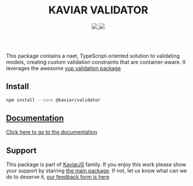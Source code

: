 <h1 align="center">KAVIAR VALIDATOR</h1>

<p align="center">
  <a href="https://travis-ci.org/kaviarjs/validator">
    <img src="https://api.travis-ci.org/kaviarjs/validator.svg?branch=master" />
  </a>
  <a href="https://coveralls.io/github/kaviarjs/validator?branch=master">
    <img src="https://coveralls.io/repos/github/kaviarjs/validator/badge.svg?branch=master" />
  </a>
</p>

<br />
<br />

This package contains a naet, TypeScript-oriented solution to validating models, creating custom validation constraints that are container-aware. It leverages the awesome [yup validation package](https://github.com/jquense/yup)

## Install

```bash
npm install --save @kaviar/validator
```

## [Documentation](./DOCUMENTATION.md)

[Click here to go to the documentation](./DOCUMENTATION.md)

## Support

This package is part of [KaviarJS](https://www.kaviarjs.com) family. If you enjoy this work please show your support by starring [the main package](https://github.com/kaviarjs/kaviar). If not, let us know what can we do to deserve it, [our feedback form is here](https://forms.gle/DTMg5Urgqey9QqLFA)

